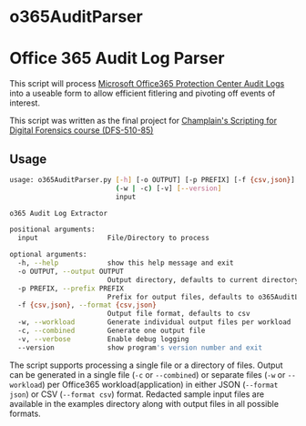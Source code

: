 # o365AuditParser

# Office 365 Audit Log Parser

This script will process [Microsoft Office365 Protection Center Audit Logs](https://docs.microsoft.com/en-us/microsoft-365/compliance/detailed-properties-in-the-office-365-audit-log) into a useable form to allow efficient fitlering and pivoting off events of interest.

This script was written as the final project for [Champlain's Scripting for Digital Forensics course (DFS-510-85)](https://www.champlain.edu/online/masters-degrees/ms-digital-forensics/curriculum)

## Usage

```bash
usage: o365AuditParser.py [-h] [-o OUTPUT] [-p PREFIX] [-f {csv,json}]
                          (-w | -c) [-v] [--version]
                          input

o365 Audit Log Extractor

positional arguments:
  input                 File/Directory to process

optional arguments:
  -h, --help            show this help message and exit
  -o OUTPUT, --output OUTPUT
                        Output directory, defaults to current directory
  -p PREFIX, --prefix PREFIX
                        Prefix for output files, defaults to o365AuditLog
  -f {csv,json}, --format {csv,json}
                        Output file format, defaults to csv
  -w, --workload        Generate individual output files per workload
  -c, --combined        Generate one output file
  -v, --verbose         Enable debug logging
  --version             show program's version number and exit
  ```

The script supports processing a single file or a directory of files.  Output can be generated in a single file (`-c` or `--combined`) or separate files (`-w` or `--workload`) per Office365 workload(application) in either JSON (`--format json`) or CSV (`--format csv`) format. Redacted sample input files are available in the examples directory along with output files in all possible formats.